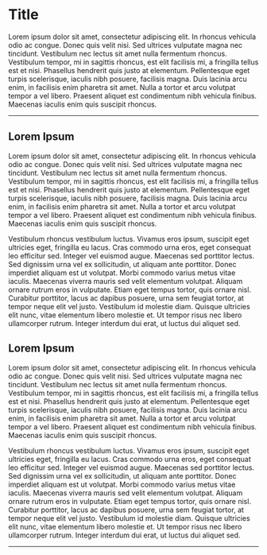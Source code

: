# Title
Lorem ipsum dolor sit amet, consectetur adipiscing elit. In rhoncus vehicula odio ac congue. Donec quis velit nisi. Sed ultrices vulputate magna nec tincidunt. Vestibulum nec lectus sit amet nulla fermentum rhoncus. Vestibulum tempor, mi in sagittis rhoncus, est elit facilisis mi, a fringilla tellus est et nisi. Phasellus hendrerit quis justo at elementum. Pellentesque eget turpis scelerisque, iaculis nibh posuere, facilisis magna. Duis lacinia arcu enim, in facilisis enim pharetra sit amet. Nulla a tortor et arcu volutpat tempor a vel libero. Praesent aliquet est condimentum nibh vehicula finibus. Maecenas iaculis enim quis suscipit rhoncus.

---
## Lorem Ipsum
Lorem ipsum dolor sit amet, consectetur adipiscing elit. In rhoncus vehicula odio ac congue. Donec quis velit nisi. Sed ultrices vulputate magna nec tincidunt. Vestibulum nec lectus sit amet nulla fermentum rhoncus. Vestibulum tempor, mi in sagittis rhoncus, est elit facilisis mi, a fringilla tellus est et nisi. Phasellus hendrerit quis justo at elementum. Pellentesque eget turpis scelerisque, iaculis nibh posuere, facilisis magna. Duis lacinia arcu enim, in facilisis enim pharetra sit amet. Nulla a tortor et arcu volutpat tempor a vel libero. Praesent aliquet est condimentum nibh vehicula finibus. Maecenas iaculis enim quis suscipit rhoncus.

Vestibulum rhoncus vestibulum luctus. Vivamus eros ipsum, suscipit eget ultricies eget, fringilla eu lacus. Cras commodo urna eros, eget consequat leo efficitur sed. Integer vel euismod augue. Maecenas sed porttitor lectus. Sed dignissim urna vel ex sollicitudin, ut aliquam ante porttitor. Donec imperdiet aliquam est ut volutpat. Morbi commodo varius metus vitae iaculis. Maecenas viverra mauris sed velit elementum volutpat. Aliquam ornare rutrum eros in vulputate. Etiam eget tempus tortor, quis ornare nisl. Curabitur porttitor, lacus ac dapibus posuere, urna sem feugiat tortor, at tempor neque elit vel justo. Vestibulum id molestie diam. Quisque ultricies elit nunc, vitae elementum libero molestie et. Ut tempor risus nec libero ullamcorper rutrum. Integer interdum dui erat, ut luctus dui aliquet sed.

## Lorem Ipsum
Lorem ipsum dolor sit amet, consectetur adipiscing elit. In rhoncus vehicula odio ac congue. Donec quis velit nisi. Sed ultrices vulputate magna nec tincidunt. Vestibulum nec lectus sit amet nulla fermentum rhoncus. Vestibulum tempor, mi in sagittis rhoncus, est elit facilisis mi, a fringilla tellus est et nisi. Phasellus hendrerit quis justo at elementum. Pellentesque eget turpis scelerisque, iaculis nibh posuere, facilisis magna. Duis lacinia arcu enim, in facilisis enim pharetra sit amet. Nulla a tortor et arcu volutpat tempor a vel libero. Praesent aliquet est condimentum nibh vehicula finibus. Maecenas iaculis enim quis suscipit rhoncus.

Vestibulum rhoncus vestibulum luctus. Vivamus eros ipsum, suscipit eget ultricies eget, fringilla eu lacus. Cras commodo urna eros, eget consequat leo efficitur sed. Integer vel euismod augue. Maecenas sed porttitor lectus. Sed dignissim urna vel ex sollicitudin, ut aliquam ante porttitor. Donec imperdiet aliquam est ut volutpat. Morbi commodo varius metus vitae iaculis. Maecenas viverra mauris sed velit elementum volutpat. Aliquam ornare rutrum eros in vulputate. Etiam eget tempus tortor, quis ornare nisl. Curabitur porttitor, lacus ac dapibus posuere, urna sem feugiat tortor, at tempor neque elit vel justo. Vestibulum id molestie diam. Quisque ultricies elit nunc, vitae elementum libero molestie et. Ut tempor risus nec libero ullamcorper rutrum. Integer interdum dui erat, ut luctus dui aliquet sed.

---
<explore pages="Team,Description" />